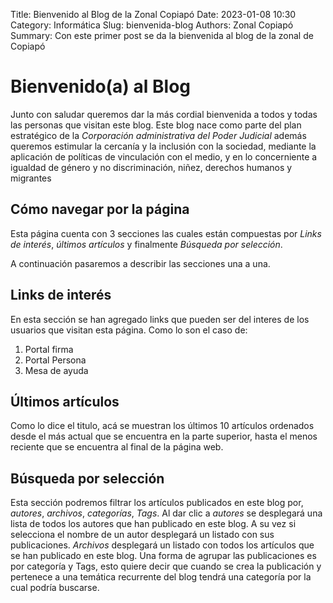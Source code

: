 Title: Bienvenido al Blog de la Zonal Copiapó
Date: 2023-01-08 10:30
Category: Informática
Slug: bienvenida-blog
Authors: Zonal Copiapó
Summary: Con este primer post se da la bienvenida al blog de la zonal de Copiapó

# Bienvenido(a) al Blog
Junto con saludar queremos dar la más cordial bienvenida a todos y todas las personas que visitan este blog.
Este blog nace como parte del plan estratégico de la *Corporación administrativa del Poder Judicial* además queremos estimular la cercanía y la inclusión con la sociedad, mediante la aplicación de políticas de vinculación con el medio, y en lo concerniente a igualdad de género y no discriminación, niñez, derechos humanos y migrantes

## Cómo navegar por la página
Esta página cuenta con 3 secciones las cuales están compuestas por *Links de interés*, *últimos artículos* y finalmente *Búsqueda por selección*.

A continuación pasaremos a describir las secciones una a una.

## Links de interés
En esta sección se han agregado links que pueden ser del interes de los usuarios que visitan esta página.
Como lo son el caso de:

1. Portal firma
2. Portal Persona
3. Mesa de ayuda

## Últimos artículos
Como lo dice el titulo, acá se muestran los últimos 10 artículos ordenados desde el más actual que se encuentra en la parte superior, hasta el menos reciente que se encuentra al final de la página web.

## Búsqueda por selección
Esta sección podremos filtrar los artículos publicados en este blog por, *autores*, *archivos*, *categorías*, *Tags*.
Al dar clic a *autores* se desplegará una lista de todos los autores que han publicado en este blog. A su vez si selecciona el nombre de un autor desplegará un listado con sus publicaciones.
*Archivos* desplegará un listado con todos los artículos que se han publicado en este blog.
Una forma de agrupar las publicaciones es por categoría y Tags, esto quiere decir que cuando se crea la publicación y pertenece a una temática recurrente del blog tendrá una categoría por la cual podría buscarse.